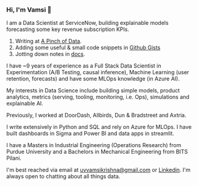 ### Hi, I'm Vamsi 👋

<!--
**vamsiuppala/vamsiuppala** is a ✨ _special_ ✨ repository because its `README.md` (this file) appears on your GitHub profile.
-->

I am a Data Scientist at ServiceNow, building explainable models forecasting some key revenue subscription KPIs. 

1. Writing at [A Pinch of Data](https://vamsiuppala.github.io/).
2. Adding some useful & small code snippets in [Github Gists](https://gist.github.com/vamsiuppala)
3. Jotting down notes in [docs](https://docs.google.com/document/d/e/2PACX-1vTHp6LLozrEliTIfn93WGyupaa2OHOo1knsAxw58ibLfDk88UKNqJdwASpt5okXK2g9nAqMCNts3BNi/pub).

I have ~9 years of experience as a Full Stack Data Scientist in Experimentation (A/B Testing, causal inference), Machine Learning (user retention, forecasts) and have some MLOps knowledge (in Azure AI).

My interests in Data Science include building simple models, product analytics, metrics (serving, tooling, monitoring, i.e. Ops), simulations and explainable AI.

Previously, I worked at DoorDash, Allbirds, Dun & Bradstreet and Axtria.

I write extensively in Python and SQL and rely on Azure for MLOps. I have built dashboards in Sigma and Power BI and data apps in streamlit.

I have a Masters in Industrial Engineering (Operations Research) from Purdue University and a Bachelors in Mechanical Engineering from BITS Pilani.

I'm best reached via email at uvvamsikrishna@gmail.com or [Linkedin](https://www.linkedin.com/in/vamsiuppala/). I'm always open to chatting about all things data.
